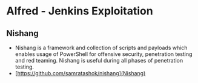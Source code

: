# Alfred - Jenkins Exploitation

## Nishang
- Nishang is a framework and collection of scripts and payloads which enables usage of PowerShell for offensive security, penetration testing and red teaming. Nishang is useful during all phases of penetration testing.
- [https://github.com/samratashok/nishang](Nishang)

